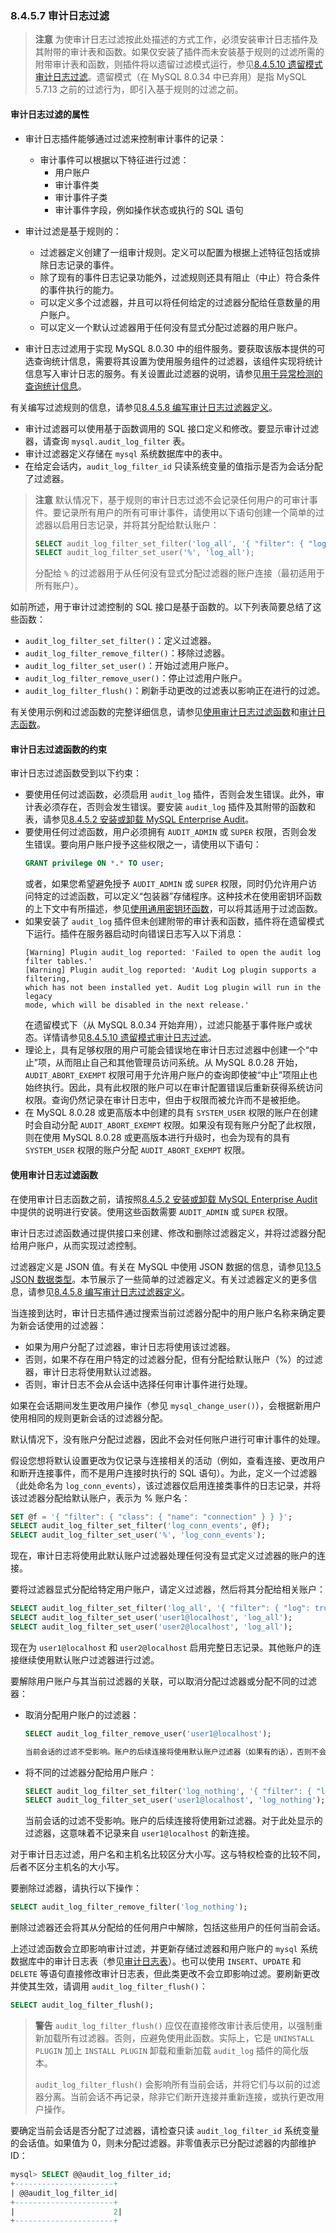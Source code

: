 ### 8.4.5.7 审计日志过滤

> **注意**
> 为使审计日志过滤按此处描述的方式工作，必须安装审计日志插件及其附带的审计表和函数。如果仅安装了插件而未安装基于规则的过滤所需的附带审计表和函数，则插件将以遗留过滤模式运行，参见[8.4.5.10 遗留模式审计日志过滤](#legacy-mode-audit-log-filtering)。遗留模式（在 MySQL 8.0.34 中已弃用）是指 MySQL 5.7.13 之前的过滤行为，即引入基于规则的过滤之前。

#### 审计日志过滤的属性

- 审计日志插件能够通过过滤来控制审计事件的记录：

    - 审计事件可以根据以下特征进行过滤：
        - 用户账户
        - 审计事件类
        - 审计事件子类
        - 审计事件字段，例如操作状态或执行的 SQL 语句

- 审计过滤是基于规则的：
    - 过滤器定义创建了一组审计规则。定义可以配置为根据上述特征包括或排除日志记录的事件。
    - 除了现有的事件日志记录功能外，过滤规则还具有阻止（中止）符合条件的事件执行的能力。
    - 可以定义多个过滤器，并且可以将任何给定的过滤器分配给任意数量的用户账户。
    - 可以定义一个默认过滤器用于任何没有显式分配过滤器的用户账户。

- 审计日志过滤用于实现 MySQL 8.0.30 中的组件服务。要获取该版本提供的可选查询统计信息，需要将其设置为使用服务组件的过滤器，该组件实现将统计信息写入审计日志的服务。有关设置此过滤器的说明，请参见[用于异常检测的查询统计信息](#adding-query-statistics-for-outlier-detection)。

有关编写过滤规则的信息，请参见[8.4.5.8 编写审计日志过滤器定义](#writing-audit-log-filter-definitions)。

- 审计过滤器可以使用基于函数调用的 SQL 接口定义和修改。要显示审计过滤器，请查询 `mysql.audit_log_filter` 表。
- 审计过滤器定义存储在 `mysql` 系统数据库中的表中。
- 在给定会话内，`audit_log_filter_id` 只读系统变量的值指示是否为会话分配了过滤器。

> **注意**
> 默认情况下，基于规则的审计日志过滤不会记录任何用户的可审计事件。要记录所有用户的所有可审计事件，请使用以下语句创建一个简单的过滤器以启用日志记录，并将其分配给默认账户：
> ```sql
> SELECT audit_log_filter_set_filter('log_all', '{ "filter": { "log": true } }');
> SELECT audit_log_filter_set_user('%', 'log_all');
> ```
> 分配给 `%` 的过滤器用于从任何没有显式分配过滤器的账户连接（最初适用于所有账户）。

如前所述，用于审计过滤控制的 SQL 接口是基于函数的。以下列表简要总结了这些函数：

- `audit_log_filter_set_filter()`：定义过滤器。
- `audit_log_filter_remove_filter()`：移除过滤器。
- `audit_log_filter_set_user()`：开始过滤用户账户。
- `audit_log_filter_remove_user()`：停止过滤用户账户。
- `audit_log_filter_flush()`：刷新手动更改的过滤表以影响正在进行的过滤。

有关使用示例和过滤函数的完整详细信息，请参见[使用审计日志过滤函数](#using-audit-log-filtering-functions)和[审计日志函数](#audit-log-functions)。

#### 审计日志过滤函数的约束

审计日志过滤函数受到以下约束：

- 要使用任何过滤函数，必须启用 `audit_log` 插件，否则会发生错误。此外，审计表必须存在，否则会发生错误。要安装 `audit_log` 插件及其附带的函数和表，请参见[8.4.5.2 安装或卸载 MySQL Enterprise Audit](#installing-or-uninstalling-mysql-enterprise-audit)。
- 要使用任何过滤函数，用户必须拥有 `AUDIT_ADMIN` 或 `SUPER` 权限，否则会发生错误。要向用户账户授予这些权限之一，请使用以下语句：
    ```sql
    GRANT privilege ON *.* TO user;
    ```
    或者，如果您希望避免授予 `AUDIT_ADMIN` 或 `SUPER` 权限，同时仍允许用户访问特定的过滤函数，可以定义“包装器”存储程序。这种技术在使用密钥环函数的上下文中有所描述，参见[使用通用密钥环函数](#using-general-purpose-keyring-functions)，可以将其适用于过滤函数。
- 如果安装了 `audit_log` 插件但未创建附带的审计表和函数，插件将在遗留模式下运行。插件在服务器启动时向错误日志写入以下消息：
    ```
    [Warning] Plugin audit_log reported: 'Failed to open the audit log filter tables.'
    [Warning] Plugin audit_log reported: 'Audit Log plugin supports a filtering,
    which has not been installed yet. Audit Log plugin will run in the legacy
    mode, which will be disabled in the next release.'
    ```
    在遗留模式下（从 MySQL 8.0.34 开始弃用），过滤只能基于事件账户或状态。详情请参见[8.4.5.10 遗留模式审计日志过滤](#legacy-mode-audit-log-filtering)。
- 理论上，具有足够权限的用户可能会错误地在审计日志过滤器中创建一个“中止”项，从而阻止自己和其他管理员访问系统。从 MySQL 8.0.28 开始，`AUDIT_ABORT_EXEMPT` 权限可用于允许用户账户的查询即使被“中止”项阻止也始终执行。因此，具有此权限的账户可以在审计配置错误后重新获得系统访问权限。查询仍然记录在审计日志中，但由于权限而被允许而不是被拒绝。
- 在 MySQL 8.0.28 或更高版本中创建的具有 `SYSTEM_USER` 权限的账户在创建时会自动分配 `AUDIT_ABORT_EXEMPT` 权限。如果没有现有账户分配了此权限，则在使用 MySQL 8.0.28 或更高版本进行升级时，也会为现有的具有 `SYSTEM_USER` 权限的账户分配 `AUDIT_ABORT_EXEMPT` 权限。

#### 使用审计日志过滤函数

在使用审计日志函数之前，请按照[8.4.5.2 安装或卸载 MySQL Enterprise Audit](#installing-or-uninstalling-mysql-enterprise-audit)中提供的说明进行安装。使用这些函数需要 `AUDIT_ADMIN` 或 `SUPER` 权限。

审计日志过滤函数通过提供接口来创建、修改和删除过滤器定义，并将过滤器分配给用户账户，从而实现过滤控制。

过滤器定义是 JSON 值。有关在 MySQL 中使用 JSON 数据的信息，请参见[13.5 JSON 数据类型](#the-json-data-type)。本节展示了一些简单的过滤器定义。有关过滤器定义的更多信息，请参见[8.4.5.8 编写审计日志过滤器定义](#writing-audit-log-filter-definitions)。

当连接到达时，审计日志插件通过搜索当前过滤器分配中的用户账户名称来确定要为新会话使用的过滤器：

- 如果为用户分配了过滤器，审计日志将使用该过滤器。
- 否则，如果不存在用户特定的过滤器分配，但有分配给默认账户（%）的过滤器，审计日志将使用默认过滤器。
- 否则，审计日志不会从会话中选择任何审计事件进行处理。

如果在会话期间发生更改用户操作（参见 `mysql_change_user()`），会根据新用户使用相同的规则更新会话的过滤器分配。

默认情况下，没有账户分配过滤器，因此不会对任何账户进行可审计事件的处理。

假设您想将默认设置更改为仅记录与连接相关的活动（例如，查看连接、更改用户和断开连接事件，而不是用户连接时执行的 SQL 语句）。为此，定义一个过滤器（此处命名为 `log_conn_events`），该过滤器仅启用连接类事件的日志记录，并将该过滤器分配给默认账户，表示为 % 账户名：

```sql
SET @f = '{ "filter": { "class": { "name": "connection" } } }';
SELECT audit_log_filter_set_filter('log_conn_events', @f);
SELECT audit_log_filter_set_user('%', 'log_conn_events');
```

现在，审计日志将使用此默认账户过滤器处理任何没有显式定义过滤器的账户的连接。

要将过滤器显式分配给特定用户账户，请定义过滤器，然后将其分配给相关账户：

```sql
SELECT audit_log_filter_set_filter('log_all', '{ "filter": { "log": true } }');
SELECT audit_log_filter_set_user('user1@localhost', 'log_all');
SELECT audit_log_filter_set_user('user2@localhost', 'log_all');
```


现在为 `user1@localhost` 和 `user2@localhost` 启用完整日志记录。其他账户的连接继续使用默认账户过滤器进行过滤。

要解除用户账户与其当前过滤器的关联，可以取消分配过滤器或分配不同的过滤器：

- 取消分配用户账户的过滤器：
  ```sql
  SELECT audit_log_filter_remove_user('user1@localhost');

  当前会话的过滤不受影响。账户的后续连接将使用默认账户过滤器（如果有的话），否则不会记录。

- 将不同的过滤器分配给用户账户：
  ```sql
  SELECT audit_log_filter_set_filter('log_nothing', '{ "filter": { "log": false } }');
  SELECT audit_log_filter_set_user('user1@localhost', 'log_nothing');
  ```

  当前会话的过滤不受影响。账户的后续连接将使用新过滤器。对于此处显示的过滤器，这意味着不记录来自 `user1@localhost` 的新连接。

对于审计日志过滤，用户名和主机名比较区分大小写。这与特权检查的比较不同，后者不区分主机名的大小写。

要删除过滤器，请执行以下操作：

```sql
SELECT audit_log_filter_remove_filter('log_nothing');
```

删除过滤器还会将其从分配给的任何用户中解除，包括这些用户的任何当前会话。

上述过滤函数会立即影响审计过滤，并更新存储过滤器和用户账户的 `mysql` 系统数据库中的审计日志表（参见[审计日志表](#audit-log-tables)）。也可以使用 `INSERT`、`UPDATE` 和 `DELETE` 等语句直接修改审计日志表，但此类更改不会立即影响过滤。要刷新更改并使其生效，请调用 `audit_log_filter_flush()`：

```sql
SELECT audit_log_filter_flush();
```

> **警告**
> `audit_log_filter_flush()` 应仅在直接修改审计表后使用，以强制重新加载所有过滤器。否则，应避免使用此函数。实际上，它是 `UNINSTALL PLUGIN` 加上 `INSTALL PLUGIN` 卸载和重新加载 `audit_log` 插件的简化版本。
>
> `audit_log_filter_flush()` 会影响所有当前会话，并将它们与以前的过滤器分离。当前会话不再记录，除非它们断开连接并重新连接，或执行更改用户操作。

要确定当前会话是否分配了过滤器，请检查只读 `audit_log_filter_id` 系统变量的会话值。如果值为 0，则未分配过滤器。非零值表示已分配过滤器的内部维护 ID：

```sql
mysql> SELECT @@audit_log_filter_id;
+----------------------+
| @@audit_log_filter_id|
+----------------------+
|                      2|
+----------------------+
```
